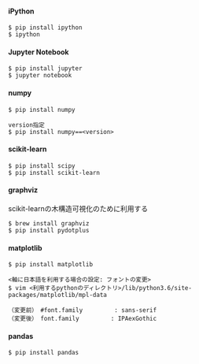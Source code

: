 #### iPython 

```
$ pip install ipython
$ ipython
```
  
#### Jupyter Notebook

```
$ pip install jupyter
$ jupyter notebook
```
  
#### numpy

```
$ pip install numpy

version指定
$ pip install numpy==<version>
```

#### scikit-learn

```
$ pip install scipy
$ pip install scikit-learn
```

#### graphviz
scikit-learnの木構造可視化のために利用する

```
$ brew install graphviz
$ pip install pydotplus
```

#### matplotlib

```
$ pip install matplotlib

<軸に日本語を利用する場合の設定: フォントの変更>
$ vim <利用するpythonのディレクトリ>/lib/python3.6/site-packages/matplotlib/mpl-data

（変更前）　#font.family         : sans-serif
（変更後）　font.family         : IPAexGothic
```

#### pandas

```
$ pip install pandas
```
